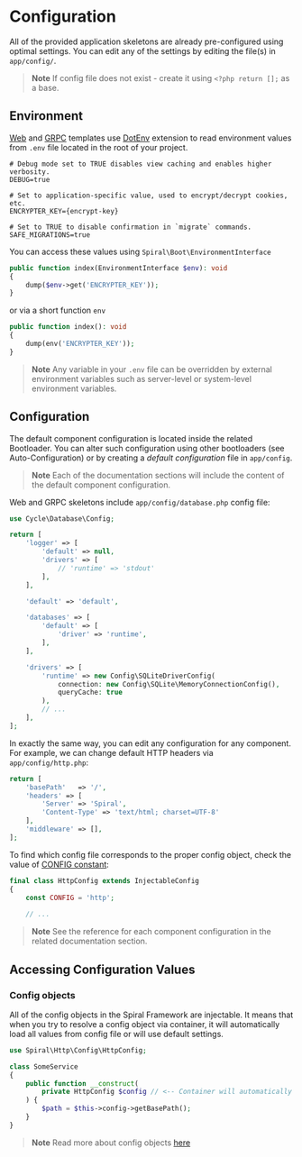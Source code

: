 # Configuration

All of the provided application skeletons are already pre-configured using optimal settings. You can edit any of the
settings by editing the file(s) in `app/config/`.

> **Note**
> If config file does not exist - create it using `<?php return [];` as a base.

## Environment

[Web](https://github.com/spiral/app) and [GRPC](https://github.com/spiral/app-grpc) templates 
use [DotEnv](../extension/dotenv.md) extension to read environment values from `.env` file located in the root of your
project.

```dotenv
# Debug mode set to TRUE disables view caching and enables higher verbosity.
DEBUG=true

# Set to application-specific value, used to encrypt/decrypt cookies, etc.
ENCRYPTER_KEY={encrypt-key}

# Set to TRUE to disable confirmation in `migrate` commands.
SAFE_MIGRATIONS=true
```

You can access these values using `Spiral\Boot\EnvironmentInterface` 

```php
public function index(EnvironmentInterface $env): void
{
    dump($env->get('ENCRYPTER_KEY'));
}
```

or via a short function `env`

```php
public function index(): void
{
    dump(env('ENCRYPTER_KEY'));
}
```

> **Note**
> Any variable in your `.env` file can be overridden by external environment variables such as server-level or 
> system-level environment variables.

## Configuration

The default component configuration is located inside the related Bootloader. You can alter such configuration using other
bootloaders (see Auto-Configuration) or by creating a *default configuration* file in `app/config`.

> **Note**
> Each of the documentation sections will include the content of the default component configuration.

Web and GRPC skeletons include `app/config/database.php` config file:

```php
use Cycle\Database\Config;

return [
    'logger' => [
        'default' => null,
        'drivers' => [
            // 'runtime' => 'stdout'
        ],
    ],

    'default' => 'default',

    'databases' => [
        'default' => [
            'driver' => 'runtime',
        ],
    ],

    'drivers' => [
        'runtime' => new Config\SQLiteDriverConfig(
            connection: new Config\SQLite\MemoryConnectionConfig(),
            queryCache: true
        ),
        // ...
    ],
];
```

In exactly the same way, you can edit any configuration for any component. For example, we can change default HTTP headers
via `app/config/http.php`:

```php
return [
    'basePath'   => '/',
    'headers' => [
        'Server' => 'Spiral',
        'Content-Type' => 'text/html; charset=UTF-8'
    ],
    'middleware' => [],
];
```

To find which config file corresponds to the proper config object, check the value
of [CONFIG constant](https://github.com/spiral/http/blob/master/src/Config/HttpConfig.php#L19):

```php
final class HttpConfig extends InjectableConfig
{
    const CONFIG = 'http';
    
    // ...
```

> **Note**
> See the reference for each component configuration in the related documentation section. 

## Accessing Configuration Values

### Config objects

All of the config objects in the Spiral Framework are injectable. It means that when you try to resolve a config object 
via container, it will automatically load all values from config file or will use default settings.

```php
use Spiral\Http\Config\HttpConfig;

class SomeService 
{
    public function __construct(
        private HttpConfig $config // <-- Container will automatically load values from app/config/http.php
    ) {
        $path = $this->config->getBasePath();
    }
}
```

> **Note**
> Read more about config objects [here](../framework/config.md)
